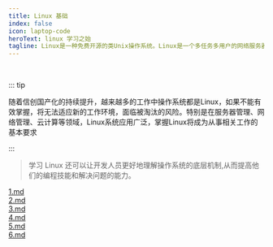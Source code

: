 ```yaml
---
title: Linux 基础
index: false
icon: laptop-code
heroText: linux 学习之始
tagline: Linux是一种免费开源的类Unix操作系统。‌Linux是一个多任务多用户的网络服务器操作系统，具有开源、免费、安全性高、稳定、性能好等特点。
---
```


<br/>

::: tip

随着信创国产化的持续提升，越来越多的工作中操作系统都是Linux，如果不能有效掌握，将无法适应新的工作环境，面临被淘汰的风险。特别是在服务器管理、网络管理、云计算等领域，Linux系统应用广泛，掌握Linux将成为从事相关工作的基本要求‌

:::

>学习 Linux 还可以让开发人员更好地理解操作系统的底层机制,从而提高他们的编程技能和解决问题的能力。

[1.md](1.md)
<br/>
[2.md](2.md)
<br/>
[3.md](3.md)
<br/>
[4.md](4.md)
<br/>
[5.md](5.md)
<br/>
[6.md](6.md)